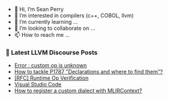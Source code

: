 - 👋 Hi, I’m Sean Perry
- 👀 I’m interested in compilers (c++, COBOL, llvm)
- 🌱 I’m currently learning ...
- 💞️ I’m looking to collaborate on ...
- 📫 How to reach me ...

<!---
s66perry/s66perry is a ✨ special ✨ repository because its `README.md` (this file) appears on your GitHub profile.
You can click the Preview link to take a look at your changes.
--->
### 📕 Latest LLVM Discourse Posts

<!-- DISCOURSE-LLVM:START -->
- [Error : custom op is unknown](https://discourse.llvm.org/t/error-custom-op-is-unknown/66851#post_1)
- [How to tackle P1787 &quot;Declarations and where to find them&quot;?](https://discourse.llvm.org/t/how-to-tackle-p1787-declarations-and-where-to-find-them/66833#post_4)
- [[RFC] Runtime Op Verification](https://discourse.llvm.org/t/rfc-runtime-op-verification/66776#post_12)
- [Visual Studio Code](https://discourse.llvm.org/t/visual-studio-code/66829#post_3)
- [How to register a custom dialect with MLIRContext?](https://discourse.llvm.org/t/how-to-register-a-custom-dialect-with-mlircontext/66850#post_1)
<!-- DISCOURSE-LLVM:END -->

